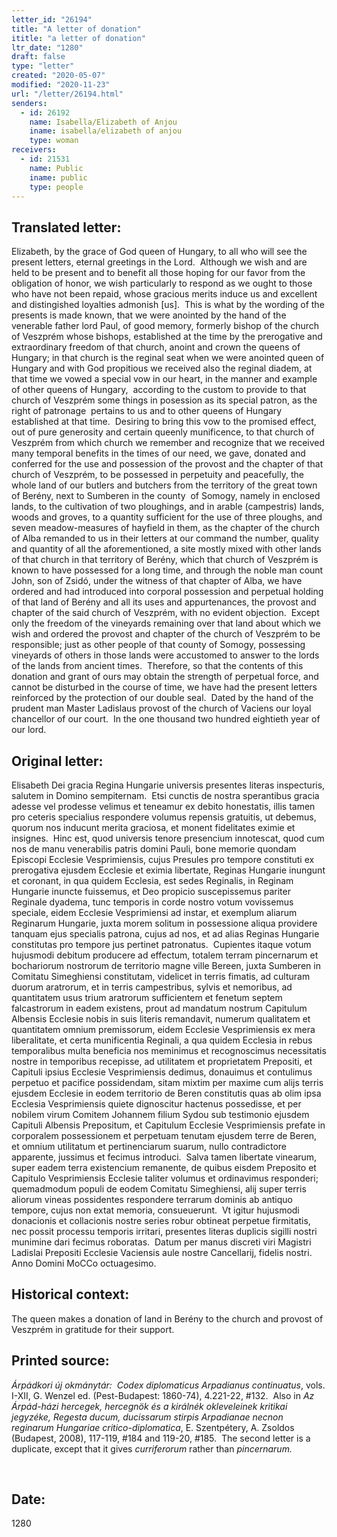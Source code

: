 ```yaml
---
letter_id: "26194"
title: "A letter of donation"
ititle: "a letter of donation"
ltr_date: "1280"
draft: false
type: "letter"
created: "2020-05-07"
modified: "2020-11-23"
url: "/letter/26194.html"
senders:
  - id: 26192
    name: Isabella/Elizabeth of Anjou
    iname: isabella/elizabeth of anjou
    type: woman
receivers:
  - id: 21531
    name: Public
    iname: public
    type: people
---
```

<h2> Translated letter:</h2><p>Elizabeth, by the grace of God queen of Hungary, to all who will see the present letters, eternal greetings in the Lord.&nbsp; Although we wish and are held to be present and to benefit all those hoping for our favor from the obligation of honor, we wish particularly to respond as we ought to those who have not been repaid, whose gracious merits induce us and excellent and distingished loyalties admonish [us].&nbsp; This is what by the wording of the presents is made known, that we were anointed by the hand of the venerable father lord Paul, of good memory, formerly bishop of the church of Veszprém whose bishops, established at the time by the prerogative and extraordinary freedom of that church, anoint and crown the queens of Hungary; in that church is the reginal seat when we were anointed queen of Hungary and with God propitious we received also the reginal diadem, at that time we vowed a special vow in our heart, in the manner and example of other queens of Hungary,&nbsp; according to the custom to provide to that church of Veszprém some things in posession as its special patron, as the right of patronage&nbsp; pertains to us and to other queens of Hungary established at that time.&nbsp; Desiring to bring this vow to the promised effect, out of pure generosity and certain queenly munificence, to that church of Veszprém from which church we remember and recognize that we received many temporal benefits in the times of our need, we gave, donated and conferred for the use and possession of the provost and the chapter of that church of Veszprém, to be possessed in perpetuity and peacefully, the whole land of our butlers and butchers from the territory of the great town of Berény, next to Sumberen in the county&nbsp; of Somogy, namely in enclosed lands, to the cultivation of two ploughings, and in arable (campestris) lands, woods and groves, to a quantity sufficient for the use of three ploughs, and seven meadow-measures of hayfield in them, as the chapter of the church of Alba remanded to us in their letters at our command the number, quality and quantity of all the aforementioned, a site mostly mixed with other lands of that church in that territory of Berény, which that church of Veszprém is known to have possessed for a long time, and through the noble man count John, son of Zsidó, under the witness of that chapter of Alba, we have ordered and had introduced into corporal possession and perpetual holding of that land of Berény and all its uses and appurtenances, the provost and chapter of the said church of Veszprém, with no evident objection.&nbsp; Except only the freedom of the vineyards remaining over that land about which we wish and ordered the provost and chapter of the church of Veszprém to be responsible; just as other people of that county of Somogy, possessing vineyards of others in those lands were accustomed to answer to the lords of the lands from ancient times.&nbsp; Therefore, so that the contents of this donation and grant of ours may obtain the strength of perpetual force, and cannot be disturbed in the course of time, we have had the present letters reinforced by the protection of our double seal.&nbsp; Dated by the hand of the prudent man Master Ladislaus provost of the church of Vaciens our loyal chancellor of our court.&nbsp; In the one thousand two hundred eightieth year of our lord.</p><h2 class="mt-4"> Original letter:</h2><p>Elisabeth Dei gracia Regina Hungarie universis presentes literas inspecturis, salutem in Domino sempiternam.&nbsp; Etsi cunctis de nostra sperantibus gracia adesse vel prodesse velimus et teneamur ex debito honestatis, illis tamen pro ceteris specialius respondere volumus repensis gratuitis, ut debemus, quorum nos inducunt merita graciosa, et monent fidelitates eximie et insignes.&nbsp; Hinc est, quod universis tenore presencium innotescat, quod cum nos de manu venerabilis patris domini Pauli, bone memorie quondam&nbsp; Episcopi Ecclesie Vesprimiensis, cujus Presules pro tempore constituti ex prerogativa ejusdem Ecclesie et eximia libertate, Reginas Hungarie inungunt et coronant, in qua quidem Ecclesia, est sedes Reginalis, in Reginam Hungarie inuncte fuissemus, et Deo propicio suscepissemus pariter Reginale dyadema, tunc temporis in corde nostro votum vovissemus speciale, eidem Ecclesie Vesprimiensi ad instar, et exemplum aliarum Reginarum Hungarie, juxta morem solitum in possessione aliqua providere tanquam ejus specialis patrona, cujus ad nos, et ad alias Reginas Hungarie constitutas pro tempore jus pertinet patronatus.&nbsp; Cupientes itaque votum hujusmodi debitum producere ad effectum, totalem terram pincernarum et bochariorum nostrorum de territorio magne ville Bereen, juxta Sumberen in Comitatu Simeghiensi constitutam, videlicet in terris fimatis, ad culturam duorum aratrorum, et in terris campestribus, sylvis et nemoribus, ad quantitatem usus trium aratrorum sufficientem et fenetum septem falcastrorum in eadem existens, prout ad mandatum nostrum Capitulum Albensis Ecclesie nobis in suis literis remandavit, numerum qualitatem et quantitatem omnium premissorum, eidem Ecclesie Vesprimiensis ex mera liberalitate, et certa munificentia Reginali, a qua quidem Ecclesia in rebus temporalibus multa beneficia nos meminimus et recognoscimus necessitatis nostre in temporibus recepisse, ad utilitatem et proprietatem Prepositi, et Capituli ipsius Ecclesie Vesprimiensis dedimus, donauimus et contulimus perpetuo et pacifice possidendam, sitam mixtim per maxime cum alijs terris ejusdem Ecclesie in eodem territorio de Beren constitutis quas ab olim ipsa Ecclesia Vesprimiensis quiete dignoscitur hactenus possedisse, et per nobilem virum Comitem Johannem filium Sydou sub testimonio ejusdem Capituli Albensis Prepositum, et Capitulum Ecclesie Vesprimiensis prefate in corporalem possessionem et perpetuam tenutam ejusdem terre de Beren, et omnium utilitatum et pertinenciarum suarum, nullo contradictore apparente, jussimus et fecimus introduci.&nbsp; Salva tamen libertate vinearum, super eadem terra existencium remanente, de quibus eisdem Preposito et Capitulo Vesprimiensis Ecclesie taliter volumus et ordinavimus responderi; quemadmodum populi de eodem Comitatu Simeghiensi, alij super terris aliorum vineas possidentes respondere terrarum dominis ab antiquo tempore, cujus non extat memoria, consueuerunt.&nbsp; Vt igitur hujusmodi donacionis et collacionis nostre series robur obtineat perpetue firmitatis, nec possit processu temporis irritari, presentes literas duplicis sigilli nostri munimine dari fecimus roboratas.&nbsp; Datum per manus discreti viri Magistri Ladislai Prepositi Ecclesie Vaciensis aule nostre Cancellarij, fidelis nostri.&nbsp; Anno Domini MoCCo octuagesimo.</p><h2 class="mt-4"> Historical context:</h2><p>The queen makes a donation of land in&nbsp;Berény&nbsp;to the church and provost of Veszprém in gratitude for their support.</p><p></p><h2 class="mt-4"> Printed source:</h2><p><i>Árpádkori új okmánytár:&nbsp; Codex diplomaticus Arpadianus continuatus</i>, vols. I-XII, G. Wenzel ed. (Pest-Budapest: 1860-74), 4.221-22, #132.&nbsp; Also in&nbsp;<i>Az Árpád-házi hercegek, hercegnök és a királnék okleveleinek kritikai jegyzéke, Regesta ducum, ducissarum stirpis Arpadianae necnon reginarum Hungariae critico-diplomatica</i>, E. Szentpétery, A. Zsoldos (Budapest, 2008), 117-119, #184 and 119-20, #185.&nbsp; The second letter is a duplicate, except that it gives <em>curriferorum</em> rather than<em> pincernarum.</em></p><p><em></em></p><p>&nbsp;</p><h2 class="mt-4"> Date:</h2>1280
